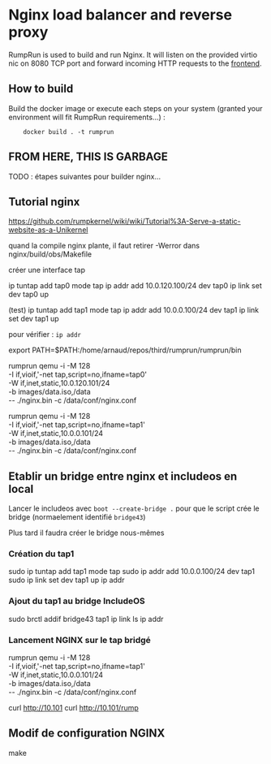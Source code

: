 # Nginx load balancer and reverse proxy

RumpRun is used to build and run Nginx. It will listen on the provided virtio nic on 8080 TCP port and forward incoming HTTP requests to the [frontend](../frontend-runtimejs).

## How to build

Build the docker image or execute each steps on your system (granted your environment will fit RumpRun requirements...) :

        docker build . -t rumprun


## FROM HERE, THIS IS GARBAGE

TODO : étapes suivantes pour builder nginx...

## Tutorial nginx

https://github.com/rumpkernel/wiki/wiki/Tutorial%3A-Serve-a-static-website-as-a-Unikernel

quand la compile  nginx plante, il faut retirer -Werror dans nginx/build/obs/Makefile

créer une interface tap

ip tuntap add tap0 mode tap
ip addr add 10.0.120.100/24 dev tap0
ip link set dev tap0 up

(test)
ip tuntap add tap1 mode tap
ip addr add 10.0.0.100/24 dev tap1
ip link set dev tap1 up

pour vérifier : `ip addr`

export PATH=$PATH:/home/arnaud/repos/third/rumprun/rumprun/bin

rumprun qemu -i -M 128 \
        -I if,vioif,'-net tap,script=no,ifname=tap0'\
        -W if,inet,static,10.0.120.101/24 \
        -b images/data.iso,/data \
        -- ./nginx.bin -c /data/conf/nginx.conf

rumprun qemu -i -M 128 \
        -I if,vioif,'-net tap,script=no,ifname=tap1'\
        -W if,inet,static,10.0.0.101/24 \
        -b images/data.iso,/data \
        -- ./nginx.bin -c /data/conf/nginx.conf



## Etablir un bridge entre nginx et includeos en local

Lancer le includeos avec `boot --create-bridge .` pour que le script crée le bridge (normaelement identifié `bridge43`)

Plus tard il faudra créer le bridge nous-mêmes

### Création du tap1

sudo ip tuntap add tap1 mode tap
sudo ip addr add 10.0.0.100/24 dev tap1
sudo ip link set dev tap1 up
ip addr

### Ajout du tap1 au bridge IncludeOS

sudo brctl addif bridge43 tap1
ip link ls
ip addr

### Lancement NGINX sur le tap bridgé

rumprun qemu -i -M 128 \
    -I if,vioif,'-net tap,script=no,ifname=tap1' \
    -W if,inet,static,10.0.0.101/24 \
    -b images/data.iso,/data \
    -- ./nginx.bin -c /data/conf/nginx.conf


curl http://10.101
curl http://10.101/rump

## Modif de configuration NGINX

make
